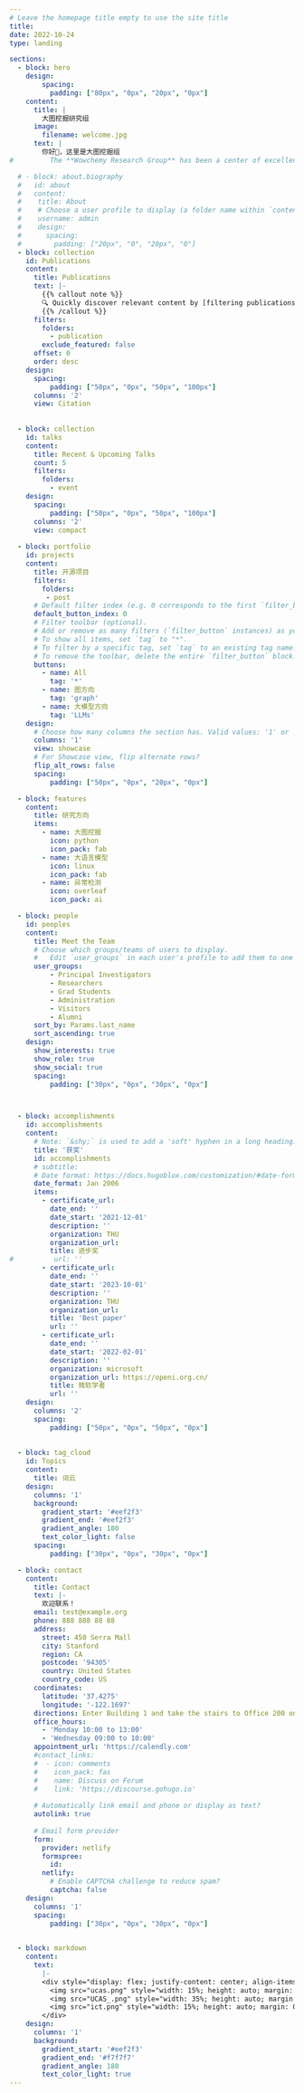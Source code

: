 ```yaml
---
# Leave the homepage title empty to use the site title
title:
date: 2022-10-24
type: landing

sections:
  - block: hero
    design:
        spacing:
          padding: ["80px", "0px", "20px", "0px"]
    content:
      title: |
        大图挖掘研究组
      image:
        filename: welcome.jpg
      text: |
        你好👋，这里是大图挖掘组
#         The **Wowchemy Research Group** has been a center of excellence for Artificial Intelligence research, teaching, and practice since its founding in 2016.

  # - block: about.biography
  #   id: about
  #   content:
  #    title: About 
  #    # Choose a user profile to display (a folder name within `content/authors/`)
  #    username: admin
  #    design:
  #      spacing:
  #        padding: ["20px", "0", "20px", "0"]
  - block: collection
    id: Publications
    content:
      title: Publications
      text: |-
        {{% callout note %}}
        🔍 Quickly discover relevant content by [filtering publications](./publication/).
        {{% /callout %}}
      filters:
        folders:
          - publication
        exclude_featured: false
      offset: 0
      order: desc
    design:
      spacing:
          padding: ["50px", "0px", "50px", "100px"]
      columns: '2'
      view: Citation
      
      
  - block: collection
    id: talks
    content:
      title: Recent & Upcoming Talks
      count: 5
      filters:
        folders:
          - event
    design:
      spacing:
          padding: ["50px", "0px", "50px", "100px"]
      columns: '2'
      view: compact
      
  - block: portfolio
    id: projects
    content:
      title: 开源项目
      filters:
        folders:
         - post
      # Default filter index (e.g. 0 corresponds to the first `filter_button` instance below).
      default_button_index: 0
      # Filter toolbar (optional).
      # Add or remove as many filters (`filter_button` instances) as you like.
      # To show all items, set `tag` to "*".
      # To filter by a specific tag, set `tag` to an existing tag name.
      # To remove the toolbar, delete the entire `filter_button` block.
      buttons:
        - name: All
          tag: '*'
        - name: 图方向
          tag: 'graph'
        - name: 大模型方向
          tag: 'LLMs'
    design:
      # Choose how many columns the section has. Valid values: '1' or '2'.
      columns: '1'
      view: showcase 
      # For Showcase view, flip alternate rows?
      flip_alt_rows: false
      spacing:
          padding: ["50px", "0px", "20px", "0px"]

  - block: features
    content:
      title: 研究方向
      items:
        - name: 大图挖掘
          icon: python
          icon_pack: fab
        - name: 大语言模型
          icon: linux
          icon_pack: fab
        - name: 异常检测
          icon: overleaf
          icon_pack: ai

  - block: people
    id: peoples
    content:
      title: Meet the Team
      # Choose which groups/teams of users to display.
      #   Edit `user_groups` in each user's profile to add them to one or more of these groups.
      user_groups:
          - Principal Investigators
          - Researchers
          - Grad Students
          - Administration
          - Visitors
          - Alumni
      sort_by: Params.last_name
      sort_ascending: true
    design:
      show_interests: true
      show_role: true
      show_social: true
      spacing:
          padding: ["30px", "0px", "30px", "0px"]



  - block: accomplishments
    id: accomplishments
    content:
      # Note: `&shy;` is used to add a 'soft' hyphen in a long heading.
      title: '获奖'
      id: accomplishments
      # subtitle:
      # Date format: https://docs.hugoblox.com/customization/#date-format
      date_format: Jan 2006
      items:
        - certificate_url: 
          date_end: ''
          date_start: '2021-12-01'
          description: ''
          organization: THU
          organization_url: 
          title: 进步奖
#          url: ''
        - certificate_url: 
          date_end: ''
          date_start: '2023-10-01'
          description: '' 
          organization: THU
          organization_url: 
          title: 'Best paper'
          url: ''
        - certificate_url: 
          date_end: ''
          date_start: '2022-02-01'
          description: '' 
          organization: microsoft
          organization_url: https://openi.org.cn/
          title: 微软学者
          url: ''
    design:
      columns: '2'
      spacing:
          padding: ["50px", "0px", "50px", "0px"]
       
      
  - block: tag_cloud
    id: Topics
    content:
      title: 词云
    design:
      columns: '1'
      background:
        gradient_start: '#eef2f3'
        gradient_end: '#eef2f3'
        gradient_angle: 180
        text_color_light: false
      spacing:
          padding: ["30px", "0px", "30px", "0px"]

  - block: contact
    content:
      title: Contact
      text: |-
        欢迎联系！
      email: test@example.org
      phone: 888 888 88 88
      address:
        street: 450 Serra Mall
        city: Stanford
        region: CA
        postcode: '94305'
        country: United States
        country_code: US
      coordinates:
        latitude: '37.4275'
        longitude: '-122.1697'
      directions: Enter Building 1 and take the stairs to Office 200 on Floor 2
      office_hours:
        - 'Monday 10:00 to 13:00'
        - 'Wednesday 09:00 to 10:00'
      appointment_url: 'https://calendly.com'
      #contact_links:
      #  - icon: comments
      #    icon_pack: fas
      #    name: Discuss on Forum
      #    link: 'https://discourse.gohugo.io'
    
      # Automatically link email and phone or display as text?
      autolink: true
    
      # Email form provider
      form:
        provider: netlify
        formspree:
          id:
        netlify:
          # Enable CAPTCHA challenge to reduce spam?
          captcha: false
    design:
      columns: '1'
      spacing:
          padding: ["30px", "0px", "30px", "0px"]

      
  - block: markdown
    content:
      text:
        |-
        <div style="display: flex; justify-content: center; align-items: center;">
          <img src="ucas.png" style="width: 15%; height: auto; margin: 0 5%;" alt="UCAS">
          <img src="UCAS_.png" style="width: 35%; height: auto; margin: 0 5%;" alt="UCAS Long">
          <img src="ict.png" style="width: 15%; height: auto; margin: 0 5%;" alt="ICT">
        </div>
    design:
      columns: '1'
      background:
        gradient_start: '#eef2f3'
        gradient_end: '#f7f7f7'
        gradient_angle: 180
        text_color_light: true
---
```

